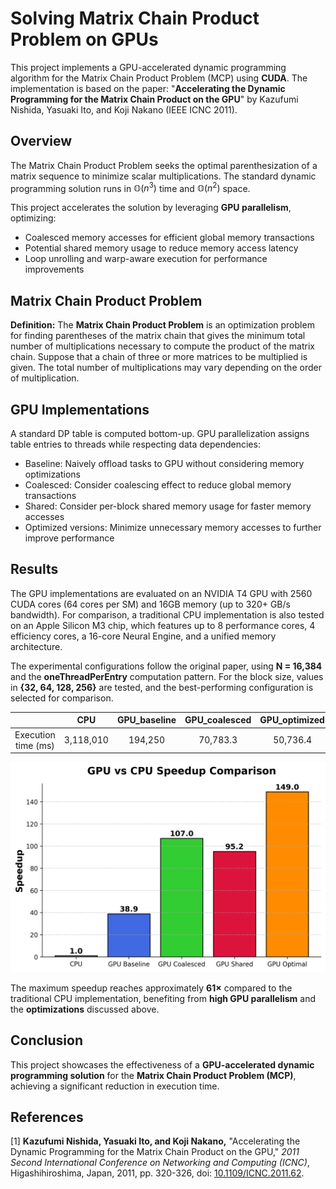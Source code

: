 # Solving Matrix Chain Product Problem on GPUs

This project implements a GPU-accelerated dynamic programming algorithm for the Matrix Chain Product Problem (MCP) using **CUDA**. The implementation is based on the paper: "**Accelerating the Dynamic Programming for the Matrix Chain Product on the GPU**" by Kazufumi Nishida, Yasuaki Ito, and Koji Nakano (IEEE ICNC 2011).

## Overview

The Matrix Chain Product Problem seeks the optimal parenthesization of a matrix sequence to minimize scalar multiplications. The standard dynamic programming solution runs in $\mathbb{O}(n^3)$ time and $\mathbb{O}(n^2)$ space.

This project accelerates the solution by leveraging **GPU parallelism**, optimizing:

- Coalesced memory accesses for efficient global memory transactions
- Potential shared memory usage to reduce memory access latency
- Loop unrolling and warp-aware execution for performance improvements

## Matrix Chain Product Problem

**Definition:** The **Matrix Chain Product Problem** is an optimization problem for finding parentheses of the matrix chain that gives the minimum total number of multiplications necessary to compute the product of the matrix chain. Suppose that a chain of three or more matrices to be multiplied is given. The total number of multiplications may vary depending on the order of multiplication.

## GPU Implementations

A standard DP table is computed bottom-up. GPU parallelization assigns table entries to threads while respecting data dependencies:

- Baseline: Naively offload tasks to GPU without considering memory optimizations
- Coalesced: Consider coalescing effect to reduce global memory transactions
- Shared: Consider per-block shared memory usage for faster memory accesses
- Optimized versions: Minimize unnecessary memory accesses to further improve performance

## Results

The GPU implementations are evaluated on an NVIDIA T4 GPU with 2560 CUDA cores (64 cores per SM) and 16GB memory (up to 320+ GB/s bandwidth). For comparison, a traditional CPU implementation is also tested on an Apple Silicon M3 chip, which features up to 8 performance cores, 4 efficiency cores, a 16-core Neural Engine, and a unified memory architecture.

The experimental configurations follow the original paper, using **N = 16,384** and the **oneThreadPerEntry** computation pattern. For the block size, values in **{32, 64, 128, 256}** are tested, and the best-performing configuration is selected for comparison.

||  CPU   | GPU_baseline | GPU_coalesced | GPU_optimized |
|:-:| :-:  | :-:  | :-: | :-: |
| Execution time (ms) | 3,118,010  | 194,250 | 70,783.3 | 50,736.4 |

![title](src/result.png)

The maximum speedup reaches approximately **61×** compared to the traditional CPU implementation, benefiting from **high GPU parallelism** and the **optimizations** discussed above.

## Conclusion

This project showcases the effectiveness of a **GPU-accelerated dynamic programming solution** for the **Matrix Chain Product Problem (MCP)**, achieving a significant reduction in execution time.

## References

[1] **Kazufumi Nishida, Yasuaki Ito, and Koji Nakano,** "Accelerating the Dynamic Programming for the Matrix Chain Product on the GPU," *2011 Second International Conference on Networking and Computing (ICNC)*, Higashihiroshima, Japan, 2011, pp. 320-326, doi: [10.1109/ICNC.2011.62](https://doi.org/10.1109/ICNC.2011.62).
